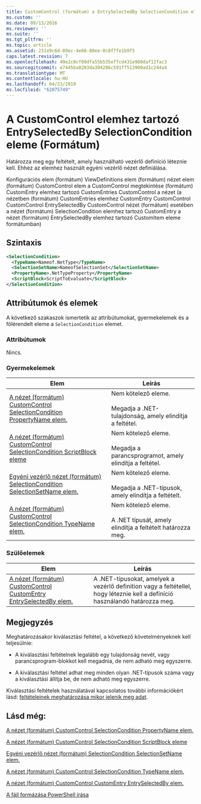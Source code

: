 ```yaml
---
title: CustomControl (formátum) a EntrySelectedBy SelectionCondition eleme |} A Microsoft Docs
ms.custom: ''
ms.date: 09/13/2016
ms.reviewer: ''
ms.suite: ''
ms.tgt_pltfrm: ''
ms.topic: article
ms.assetid: 231e9c6d-09ec-4e68-80ee-0c8f7fe1b9f5
caps.latest.revision: 7
ms.openlocfilehash: 49e2c0cf09dfa55b535effcd431e980daf12fac3
ms.sourcegitcommit: e7445ba8203da304286c591ff513900ad1c244a4
ms.translationtype: MT
ms.contentlocale: hu-HU
ms.lasthandoff: 04/23/2019
ms.locfileid: "62075749"
---
```

# <a name="selectioncondition-element-for-entryselectedby-for-customcontrol-format"></a>A CustomControl elemhez tartozó EntrySelectedBy SelectionCondition eleme (Formátum)

Határozza meg egy feltételt, amely használható vezérlő definíció léteznie kell. Ehhez az elemhez használt egyéni vezérlő nézet definiálása.

Konfigurációs elem (formátum) ViewDefinitions elem (formátum) nézet elem (formátum) CustomControl elem a CustomControl megtekintése (formátum) CustomEntry elemhez tartozó CustomEntries CustomControl a nézet (a nézetben (formátum) CustomEntries elemhez CustomEntry CustomControl CustomControl EntrySelectedBy CustomControl nézet (formátum) esetében a nézet (formátum) SelectionCondition elemhez tartozó CustomEntry a nézet (formátum) EntrySelectedBy elemhez tartozó CustomItem eleme formátumban)

## <a name="syntax"></a>Szintaxis

```xml
<SelectionCondition>
  <TypeName>Nameof.NetType</TypeName>
  <SelectionSetName>NameofSelectionSet</SelectionSetName>
  <PropertyName>.NetTypeProperty</PropertyName>
  <ScriptBlock>ScriptToEvaluate</ScriptBlock>
</SelectionCondition>
```

## <a name="attributes-and-elements"></a>Attribútumok és elemek

A következő szakaszok ismertetik az attribútumokat, gyermekelemek és a fölérendelt eleme a `SelectionCondition` elemet.

### <a name="attributes"></a>Attribútumok

Nincs.

### <a name="child-elements"></a>Gyermekelemek

|Elem|Leírás|
|-------------|-----------------|
|[A nézet (formátum) CustomControl SelectionCondition PropertyName elem.](./propertyname-element-for-selectioncondition-for-customcontrol-for-view-format.md)|Nem kötelező eleme.<br /><br /> Megadja a .NET-tulajdonság, amely elindítja a feltétel.|
|[A nézet (formátum) CustomControl SelectionCondition ScriptBlock eleme](./scriptblock-element-for-selectioncondition-for-customcontrol-for-view-format.md)|Nem kötelező eleme.<br /><br /> Megadja a parancsprogramot, amely elindítja a feltétel.|
|[Egyéni vezérlő nézet (formátum) SelectionCondition SelectionSetName elem.](./selectionsetname-element-for-selectioncondition-for-customcontrol-for-view-format.md)|Nem kötelező eleme.<br /><br /> Megadja a .NET-típusok, amely elindítja a feltételt.|
|[A nézet (formátum) CustomControl SelectionCondition TypeName elem.](./typename-element-for-selectioncondition-for-customcontrol-for-view-format.md)|Nem kötelező eleme.<br /><br /> A .NET típusát, amely elindítja a feltételt határozza meg.|

### <a name="parent-elements"></a>Szülőelemek

|Elem|Leírás|
|-------------|-----------------|
|[A nézet (formátum) CustomControl CustomEntry EntrySelectedBy elem.](./entryselectedby-element-for-customentry-for-customcontrol-for-view-format.md)|A .NET-típusokat, amelyek a vezérlő definition vagy a feltétellel, hogy léteznie kell a definíció használandó határozza meg.|

## <a name="remarks"></a>Megjegyzés

Meghatározásakor kiválasztási feltétel, a következő követelményeknek kell teljesülnie:

- A kiválasztási feltételnek legalább egy tulajdonság nevét, vagy parancsprogram-blokkot kell megadnia, de nem adható meg egyszerre.

- A kiválasztási feltétel adhat meg minden olyan .NET-típusok száma vagy a kiválasztási állítja be, de nem adható meg egyszerre.

Kiválasztási feltételek használatával kapcsolatos további információkért lásd: [feltételeinek meghatározása mikor jelenik meg adat](./defining-conditions-for-displaying-data.md).

## <a name="see-also"></a>Lásd még:

[A nézet (formátum) CustomControl SelectionCondition PropertyName elem.](./propertyname-element-for-selectioncondition-for-customcontrol-for-view-format.md)

[A nézet (formátum) CustomControl SelectionCondition ScriptBlock eleme](./scriptblock-element-for-selectioncondition-for-customcontrol-for-view-format.md)

[Egyéni vezérlő nézet (formátum) SelectionCondition SelectionSetName elem.](./selectionsetname-element-for-selectioncondition-for-customcontrol-for-view-format.md)

[A nézet (formátum) CustomControl SelectionCondition TypeName elem.](./typename-element-for-selectioncondition-for-customcontrol-for-view-format.md)

[A nézet (formátum) CustomControl CustomEntry EntrySelectedBy elem.](./entryselectedby-element-for-customentry-for-customcontrol-for-view-format.md)

[A fájl formázása PowerShell írása](./writing-a-powershell-formatting-file.md)
